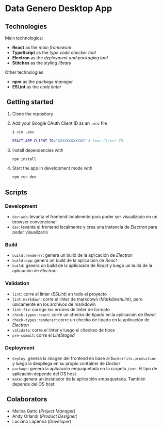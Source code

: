# Data Genero Desktop App

## Technologies

Main technologies:

- **React** as the _main framework_
- **TypeScript** as the _type code checker tool_
- **Electron** as the _deployment and packaging tool_
- **Stitches** as the _styling library_

Other technologies

- **npm** as the _package manager_
- **ESLint** as the _code linter_

##  Getting started

1. Clone the repository
1. Add your Google OAuth Client ID as an `.env` file

    ```bash
    $ vim .env
    
    REACT_APP_CLIENT_ID="XXXXXXXXXXXX" # Your Client ID
    ```

1. Install dependencies with

    ```bash
    npm install
    ```

1. Start the app in development mode with

    ```bash
    npm run dev
    ```

## Scripts

### Development

- `dev:web`: levanta el frontend localmente para poder ser visualizado en un
browser convencional
- `dev`: levanta el frontend localmente y crea una instancia de _Electron_ para
poder visualizarlo

### Build

- `build:renderer`: genera un build de la aplicación de _Electron_
- `build:app`: genera un build de la aplicación de _React_
- `build`: genera un build de la aplicación de _React_ y luego un build de la
aplicación de _Electron_

### Validation

- `lint`: corre el linter (_ESLint_) en todo el proyecto
- `lint:markdown`: corre el linter de markdown (_MarkdownLint_), pero
únicamente en los archivos de markdown
- `lint:fix`: corrige los errores de linter de formato
- `check-types:react`: corre un checko de tipado en la aplicación de _React_
- `check-types:renderer`: corre un checko de tipado en la aplicación de
_Electron_
- `validate`: corre el linter y luego el checkeo de tipos
- `pre-commit`: corre el _LintStaged_

### Deployment

- `deploy`: genera la imagen del frontend en base al `Dockerfile.production` y
luego la despliega en su propio container de _Docker_
- `package`: genera la aplicación empaquetada en la carpeta `/out`. El tipo de
aplicación depende del OS host
- `make`: genera un instalador de la aplicación empaquetada. También depende del
OS host

##  Colaborators

- Melina Gatto (_Project Manager_)
- Andy Orlandi (_Product Designer_)
- Luciano Lapenna (_Developer_)

